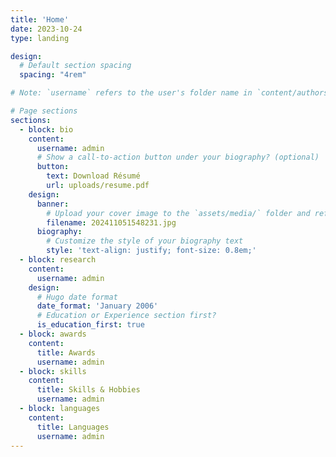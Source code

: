 ```yaml
---
title: 'Home'
date: 2023-10-24
type: landing

design:
  # Default section spacing
  spacing: "4rem"

# Note: `username` refers to the user's folder name in `content/authors/`

# Page sections
sections:
  - block: bio
    content:
      username: admin
      # Show a call-to-action button under your biography? (optional)
      button:
        text: Download Résumé
        url: uploads/resume.pdf
    design:
      banner:
        # Upload your cover image to the `assets/media/` folder and reference it here
        filename: 202411051548231.jpg
      biography:
        # Customize the style of your biography text
        style: 'text-align: justify; font-size: 0.8em;'
  - block: research
    content:
      username: admin
    design:
      # Hugo date format
      date_format: 'January 2006'
      # Education or Experience section first?
      is_education_first: true
  - block: awards
    content:
      title: Awards
      username: admin
  - block: skills
    content:
      title: Skills & Hobbies
      username: admin
  - block: languages
    content:
      title: Languages
      username: admin
---
```

